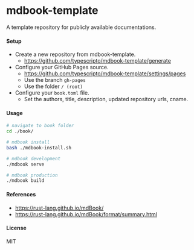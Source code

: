 # mdbook-template

A template repository for publicly available documentations.

#### Setup

- Create a new repository from mdbook-template.
  - https://github.com/typescripto/mdbook-template/generate
- Configure your GitHub Pages source.
  - https://github.com/typescripto/mdbook-template/settings/pages
  - Use the branch `gh-pages`
  - Use the folder `/ (root)`
- Configure your `book.toml` file.
  - Set the authors, title, description, updated repository urls, cname.

#### Usage

```sh
# navigate to book folder
cd ./book/

# mdbook install
bash ./mdbook-install.sh

# mdbook development
./mdbook serve

# mdbook production
./mdbook build
```

#### References

- https://rust-lang.github.io/mdBook/
- https://rust-lang.github.io/mdBook/format/summary.html

#### License

MIT